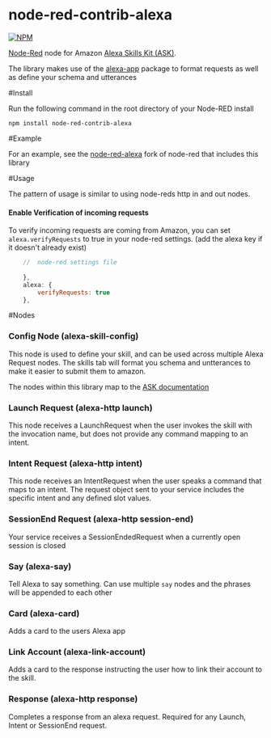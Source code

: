 node-red-contrib-alexa
======================

[![NPM](https://nodei.co/npm/node-red-contrib-alexa.png)](https://nodei.co/npm/node-red-contrib-alexa/)

[Node-Red][1] node for Amazon [Alexa Skills Kit (ASK)][2].

The library makes use of the [alexa-app][3] package to format requests as well as define your schema and utterances

#Install

Run the following command in the root directory of your Node-RED install

    npm install node-red-contrib-alexa

#Example

For an example, see the [node-red-alexa](https://github.com/mattotodd/node-red-alexa) fork of node-red that includes this library

#Usage

The pattern of usage is similar to using node-reds http in and out nodes.

#### Enable Verification of incoming requests

To verify incoming requests are coming from Amazon, you can set `alexa.verifyRequests` to true in your node-red settings. 
(add the alexa key if it doesn't already exist)

```javascript
	//  node-red settings file
	
	},
	alexa: {
        verifyRequests: true
    },
```

#Nodes

### Config Node (alexa-skill-config)

This node is used to define your skill, and can be used across multiple Alexa Request nodes. The skills tab will
format you schema and untterances to make it easier to submit them to amazon.

The nodes within this library map to the [ASK documentation][4]

### Launch Request (alexa-http launch)

This node receives a LaunchRequest when the user invokes the skill with the invocation name, but does not provide any command mapping to an intent.

### Intent Request (alexa-http intent)

This node receives an IntentRequest when the user speaks a command that maps to an intent. The request object sent to your service includes the specific intent and any defined slot values.

### SessionEnd Request (alexa-http session-end)

Your service receives a SessionEndedRequest when a currently open session is closed

### Say (alexa-say)

Tell Alexa to say something. Can use multiple `say` nodes and the phrases will be appended to each other

### Card (alexa-card)

Adds a card to the users Alexa app

### Link Account (alexa-link-account)

Adds a card to the response instructing the user how to link their account to the skill.

### Response (alexa-http response)

Completes a response from an alexa request. Required for any Launch, Intent or SessionEnd request.


[1]:http://nodered.org
[2]:https://developer.amazon.com/public/solutions/alexa/alexa-skills-kit
[3]:https://www.npmjs.com/package/alexa-app
[4]:https://developer.amazon.com/public/solutions/alexa/alexa-skills-kit/docs/alexa-skills-kit-interface-reference